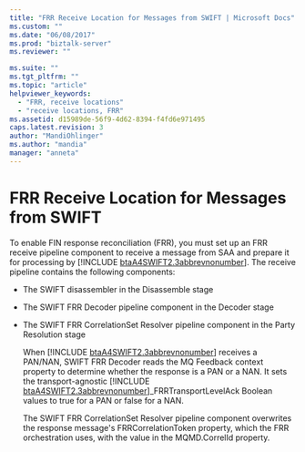 ```yaml
---
title: "FRR Receive Location for Messages from SWIFT | Microsoft Docs"
ms.custom: ""
ms.date: "06/08/2017"
ms.prod: "biztalk-server"
ms.reviewer: ""

ms.suite: ""
ms.tgt_pltfrm: ""
ms.topic: "article"
helpviewer_keywords: 
  - "FRR, receive locations"
  - "receive locations, FRR"
ms.assetid: d15989de-56f9-4d62-8394-f4fd6e971495
caps.latest.revision: 3
author: "MandiOhlinger"
ms.author: "mandia"
manager: "anneta"
---
```

# FRR Receive Location for Messages from SWIFT
To enable FIN response reconciliation (FRR), you must set up an FRR receive pipeline component to receive a message from SAA and prepare it for processing by [!INCLUDE [btaA4SWIFT2.3abbrevnonumber](../../includes/btaa4swift2-3abbrevnonumber-md.md)]. The receive pipeline contains the following components:  
  
- The SWIFT disassembler in the Disassemble stage  
  
- The SWIFT FRR Decoder pipeline component in the Decoder stage  
  
- The SWIFT FRR CorrelationSet Resolver pipeline component in the Party Resolution stage  
  
  When [!INCLUDE [btaA4SWIFT2.3abbrevnonumber](../../includes/btaa4swift2-3abbrevnonumber-md.md)] receives a PAN/NAN, SWIFT FRR Decoder reads the MQ Feedback context property to determine whether the response is a PAN or a NAN. It sets the transport-agnostic [!INCLUDE [btaA4SWIFT2.3abbrevnonumber](../../includes/btaa4swift2-3abbrevnonumber-md.md)]_FRRTransportLevelAck Boolean values to true for a PAN or false for a NAN.  
  
  The SWIFT FRR CorrelationSet Resolver pipeline component overwrites the response message's FRRCorrelationToken property, which the FRR orchestration uses, with the value in the MQMD.CorrelId property.